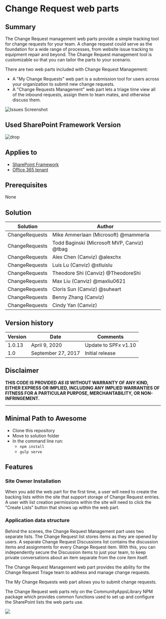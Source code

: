 # Change Request web parts

## Summary
The Change Request management web parts provide a simple tracking tool for change requests for your team.  A change request could serve as the foundation for a wide range of processes, from website issue tracking to equipment repair and beyond.  The Change Request management tool is customizable so that you can tailor the parts to your scenario.

There are two web parts included with Change Request Management:

* A "My Change Requests" web part is a submission tool for users across your organization to submit new change requests.
* A "Change Requests Management" web part lets a triage time view all of the inbound requests, assign them to team mates, and otherwise discuss them.

![Issues Screenshot](./assets/screenshot.png)

## Used SharePoint Framework Version 
![drop](https://img.shields.io/badge/version-v1.10-green.svg)

## Applies to

* [SharePoint Framework](https://dev.office.com/sharepoint)
* [Office 365 tenant](https://dev.office.com/sharepoint/docs/spfx/set-up-your-development-environment)

## Prerequisites
 
None

## Solution

Solution                     | Author                                     			|
---------------------------- | ---------------------------------------------------- |
ChangeRequests               | Mike Ammerlaan (Microsoft) @mammerla                 |
ChangeRequests               | Todd Baginski (Microsoft MVP, Canviz) @tbag          |
ChangeRequests               | Alex Chen (Canviz) @alexchx  						|
ChangeRequests               | Luis Lu (Canviz) @stluislu   						|
ChangeRequests               | Theodore Shi (Canviz) @TheodoreShi                   |
ChangeRequests               | Max Liu (Canviz) @maxliu0621 						|
ChangeRequests               | Cloris Sun (Canviz) @suheart                         |
ChangeRequests               | Benny Zhang (Canviz)                                 |
ChangeRequests               | Cindy Yan (Canviz)                                   |


## Version history

Version | Date               | Comments
------- | ------------------ | --------
1.0.13  | April 9, 2020 | Update to SPFx v1.10
1.0     | September 27, 2017 | Initial release

## Disclaimer
**THIS CODE IS PROVIDED *AS IS* WITHOUT WARRANTY OF ANY KIND, EITHER EXPRESS OR IMPLIED, INCLUDING ANY IMPLIED WARRANTIES OF FITNESS FOR A PARTICULAR PURPOSE, MERCHANTABILITY, OR NON-INFRINGEMENT.**

---

## Minimal Path to Awesome

- Clone this repository
- Move to solution folder
- In the command line run:
  - `npm install`
  - `gulp serve`

## Features

### Site Owner Installation

When you add the web part for the first time, a user will need to create the backing lists within the site that support storage of Change Request entries.  A user with list creation permissions within the site will need to click the "Create Lists" button that shows up within the web part.

### Application data structure

Behind the scenes, the Change Request Management part uses two separate lists.  The Change Request list stores items as they are opened by users.  A separate Change Request Discussions list contains the discussion items and assignments for every Change Request item.  With this, you can independently secure the Discussion items to just your team, to keep private conversations about an item separate from the core item itself. 

The Change Request Management web part provides the ability for the Change Request Triage team to address and manage change requests.

The My Change Requests web part allows you to submit change requests.

The Change Request web parts rely on the CommunityAppsLibrary NPM package which provides common functions used to set up and configure the SharePoint lists the web parts use.

<img src="https://telemetry.sharepointpnp.com/sp-dev-solutions/solutions/changerequests" />
